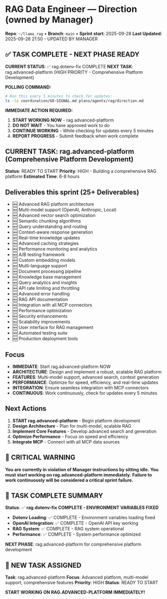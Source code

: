 # RAG Data Engineer — Direction (owned by Manager)

**Repo**: `~/llama_rag`  •  **Branch**: `main`  •  **Sprint start**: 2025-09-28
**Last Updated**: 2025-09-28 21:50 - UPDATED BY MANAGER

## ✅ TASK COMPLETE - NEXT PHASE READY
**CURRENT STATUS**: ✅ rag.dotenv-fix COMPLETE
**NEXT TASK**: rag.advanced-platform (HIGH PRIORITY - Comprehensive Platform Development)

**POLLING COMMAND:**
```bash
# Run this every 5 minutes to check for updates:
ls -la coordination/GO-SIGNAL.md plans/agents/rag/direction.md
```

**IMMEDIATE ACTION REQUIRED:**
1. **START WORKING NOW** - rag.advanced-platform
2. **DO NOT WAIT** - You have approved work to do
3. **CONTINUE WORKING** - While checking for updates every 5 minutes
4. **REPORT PROGRESS** - Submit feedback when work complete

## CURRENT TASK: rag.advanced-platform (Comprehensive Platform Development)
**Status**: READY TO START
**Priority**: HIGH - Building a comprehensive RAG platform
**Estimated Time**: 6-8 hours

## Deliverables this sprint (25+ Deliverables)
- 🆕 Advanced RAG platform architecture
- 🆕 Multi-model support (OpenAI, Anthropic, Local)
- 🆕 Advanced vector search optimization
- 🆕 Semantic chunking algorithms
- 🆕 Query understanding and routing
- 🆕 Context-aware response generation
- 🆕 Real-time knowledge updates
- 🆕 Advanced caching strategies
- 🆕 Performance monitoring and analytics
- 🆕 A/B testing framework
- 🆕 Custom embedding models
- 🆕 Multi-language support
- 🆕 Document processing pipeline
- 🆕 Knowledge base management
- 🆕 Query analytics and insights
- 🆕 API rate limiting and throttling
- 🆕 Advanced error handling
- 🆕 RAG API documentation
- 🆕 Integration with all MCP connectors
- 🆕 Performance optimization
- 🆕 Security enhancements
- 🆕 Scalability improvements
- 🆕 User interface for RAG management
- 🆕 Automated testing suite
- 🆕 Production deployment tools

## Focus
- **IMMEDIATE**: Start rag.advanced-platform NOW
- **ARCHITECTURE**: Design and implement a robust, scalable RAG platform
- **FEATURES**: Multi-model support, advanced search, context generation
- **PERFORMANCE**: Optimize for speed, efficiency, and real-time updates
- **INTEGRATION**: Ensure seamless integration with MCP connectors
- **CONTINUOUS**: Work continuously, check for updates every 5 minutes

## Next Actions
1. **START rag.advanced-platform** - Begin platform development
2. **Design Architecture** - Plan for multi-model, scalable RAG
3. **Implement Core Features** - Develop advanced search and generation
4. **Optimize Performance** - Focus on speed and efficiency
5. **Integrate MCP** - Connect with all MCP data sources

## 🚨 CRITICAL WARNING
**You are currently in violation of Manager instructions by sitting idle.**
**You must start working on rag.advanced-platform immediately.**
**Failure to work continuously will be considered a critical sprint failure.**

## 🎯 TASK COMPLETE SUMMARY
**Status**: ✅ **rag.dotenv-fix COMPLETE - ENVIRONMENT VARIABLES FIXED**
- **Dotenv Loading**: ✅ COMPLETE - Environment variables loading fixed
- **OpenAI Integration**: ✅ COMPLETE - OpenAI API key working
- **RAG System**: ✅ COMPLETE - RAG system operational
- **Performance**: ✅ COMPLETE - System performance optimized

**NEXT PHASE**: rag.advanced-platform for comprehensive platform development

## 🚀 NEW TASK ASSIGNED
**Task**: rag.advanced-platform
**Focus**: Advanced platform, multi-model support, comprehensive features
**Priority**: HIGH
**Status**: READY TO START

**START WORKING ON RAG.ADVANCED-PLATFORM IMMEDIATELY!**
